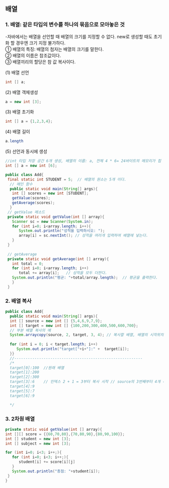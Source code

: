 ## 배열

### 1. 배열: 같은 타입의 변수를 하나의 묶음으로 모아놓은 것  
-자바에서는 배열을 선언할 때 배열의 크기를 지정할 수 없다.  new로 생성할 때도 초기화 할 경우엔 크기 지정 불가하다.  
① 배열의 특징: 배열의 첨자는 배열의 크기를 말한다.  
② 배열의 이름은 참조값이다.  
③ 배열끼리의 할당은 참 값 복사이다.  

   (1) 배열 선언  
   ```java
   int [] a;
   ```  
   (2) 배열 객체생성
   ```java
   a = new int [3];
   ```
   (3) 배열 초기화  
   ```java
   int [] a = {1,2,3,4};
   ```   
   (4) 배열 길이  
   ```java
   a.length
   ```  
   (5) 선언과 동시에 생성  
   ```java
   //int 타입 저장 공간 6개 생성, 배열의 이름: a, 전체 4 * 6= 24바이트의 메모리가 힙 메모리에 생성된다.  
   int [] a = new int [6];
   ```  
   ```java
   public class Add{
    final static int STUDENT = 5;  // 배열의 원소는 5개 이다.
     // 메인 함수
     public static void main(String[] args){ 
      int [] scores = new int [STUDENT];
      getValue(scores);
      getAverage(scores);
     }
    // getValue 메소드  
    private static void getValue(int [] array){
      Scanner sc = new Scanner(System.in);
      for (int i=0; i<array.length; i++){
         System.out.println("성적을 입력하시오: "); 
         array[i] = sc.nextInt(); // 성적을 여러개 입력하여 배열에 넣는다.
      }
    }
    
    // getAverage 
    private static void getAverage(int [] array){
      int total = 0;
      for (int i=0; i<array.length; i++)
         total += array[i];   // 성적을 모두 더한다.
      System.out.println("평균: "+total/array.length);  // 평균을 출력한다.
      }
    }
   ```
### 2. 배열 복사   
   ```java
   public class Add{
     public static void main(String[] args){
     int [] source = new int [] {5,4,6,9,7,9};
     int [] target = new int [] {100,200,300,400,500,600,700};
     // 부분 배열 복사의 예
     System.arraycopy(source, 2, target, 3, 4); // 복사할 배열, 배열의 시작위치+1(), 복사받을 배열, 복사할 배열의 시작위치, 복사할 개수
     
     for (int i = 0; i < target.length; i++)
        System.out.println("target["+i+"]:" +  target[i]);
     }}
     //---------------------------------------------------------
     /*
     target[0]:100  //원래 배열
     target[1]:200
     target[2]:300
     target[3]:6    // 인덱스 2 + 1 = 3부터 복사 시작 // source의 3번째부터 4개 복사(인덱스x)
     target[4]:9
     target[5]:7
     target[6]:9

     */
   ```
   
### 3. 2차원 배열  
```java
private static void getValue(int [] array){
int [][] score = {{60,70,80},{70,80,90},{80,90,100}};
int [] student = new int [3];
int [] subject = new int [3];

for (int i=0; i<3; i++;){
   for (int i=0; i<3; i++;){
      student[i] += score[i][j]
   }
   System.out.println("총점: "+student[i]);
 }
}
```
